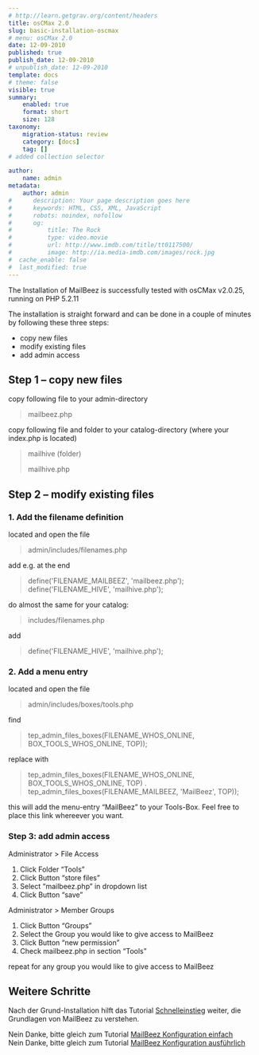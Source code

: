 ```yaml
---
# http://learn.getgrav.org/content/headers
title: osCMax 2.0
slug: basic-installation-oscmax
# menu: osCMax 2.0
date: 12-09-2010
published: true
publish_date: 12-09-2010
# unpublish_date: 12-09-2010
template: docs
# theme: false
visible: true
summary:
    enabled: true
    format: short
    size: 128
taxonomy:
    migration-status: review
    category: [docs]
    tag: []
# added collection selector

author:
    name: admin
metadata:
    author: admin
#      description: Your page description goes here
#      keywords: HTML, CSS, XML, JavaScript
#      robots: noindex, nofollow
#      og:
#          title: The Rock
#          type: video.movie
#          url: http://www.imdb.com/title/tt0117500/
#          image: http://ia.media-imdb.com/images/rock.jpg
#  cache_enable: false
#  last_modified: true
---
```


The Installation of MailBeez is successfully tested with osCMax v2.0.25, running on PHP 5.2.11

The installation is straight forward and can be done in a couple of minutes by following these three steps:

- copy new files
- modify existing files
- add admin access

## Step 1 – copy new files

copy following file to your admin-directory

> mailbeez.php

copy following file and folder to your catalog-directory (where your index.php is located)

> mailhive (folder)
> 
> mailhive.php

## Step 2 – modify existing files

### 1. Add the filename definition

located and open the file

> admin/includes/filenames.php

add e.g. at the end

> define('FILENAME_MAILBEEZ', 'mailbeez.php');
>     define('FILENAME_HIVE', 'mailhive.php');

do almost the same for your catalog:

> includes/filenames.php

add

> define('FILENAME_HIVE', 'mailhive.php');

### 2. Add a menu entry

located and open the file

> admin/includes/boxes/tools.php

find

> tep_admin_files_boxes(FILENAME_WHOS_ONLINE, BOX_TOOLS_WHOS_ONLINE, TOP));

replace with

> tep_admin_files_boxes(FILENAME_WHOS_ONLINE, BOX_TOOLS_WHOS_ONLINE, TOP) . tep_admin_files_boxes(FILENAME_MAILBEEZ, 'MailBeez', TOP));

this will add the menu-entry “MailBeez” to your Tools-Box. Feel free to place this link whereever you want.

### Step 3: add admin access

Administrator > File Access

1. Click Folder “Tools”
2. Click Button “store files”
3. Select “mailbeez.php” in dropdown list
4. Click Button “save”

Administrator > Member Groups

1. Click Button “Groups”
2. Select the Group you would like to give access to MailBeez
3. Click Button “new permission”
4. Check mailbeez.php in section “Tools”

repeat for any group you would like to give access to MailBeez

## Weitere Schritte

Nach der Grund-Installation hilft das Tutorial [Schnelleinstieg](http://www.mailbeez.de/dokumentation/tutorials/schnelleinstieg/) weiter, die Grundlagen von MailBeez zu verstehen.

Nein Danke, bitte gleich zum Tutorial [MailBeez Konfiguration einfach](http://www.mailbeez.de/dokumentation/tutorials/mailbeez-konfiguration-einfach/)  
 Nein Danke, bitte gleich zum Tutorial [MailBeez Konfiguration ausführlich](http://www.mailbeez.de/dokumentation/tutorials/mailbeez-konfiguration-ausfuehrlich/)
